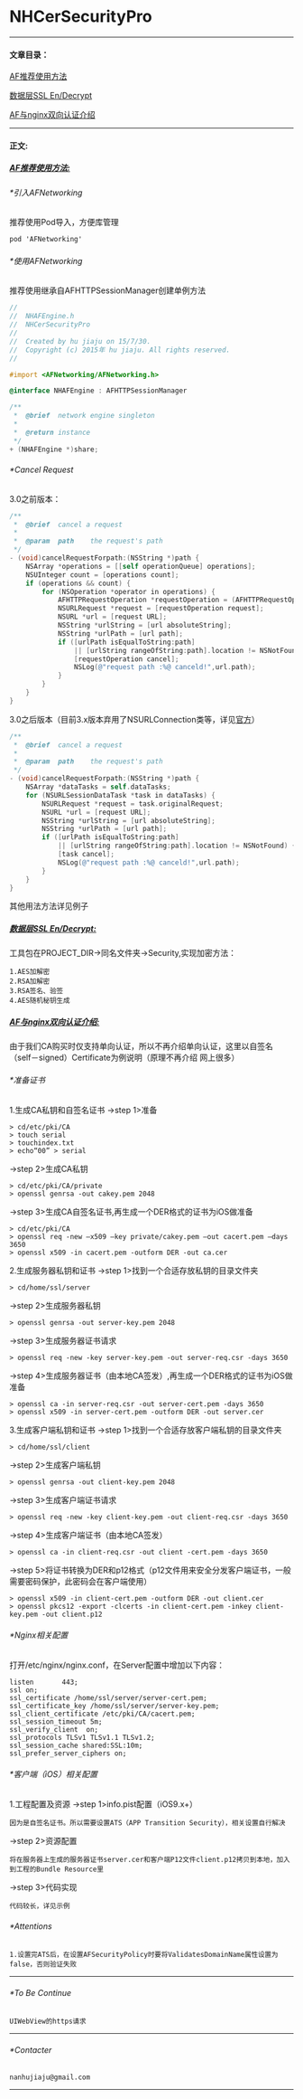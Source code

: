 # NHCerSecurityPro

* * *
#### 文章目录：
<A HREF="#ROP_AR1">AF推荐使用方法</A>

<A HREF="#ROP_AR2">数据层SSL En/Decrypt</A>

<A HREF="#ROP_AR3">AF与nginx双向认证介绍</A>

* * *


#### 正文:

##### [AF推荐使用方法:](#Anchor)
###### *引入AFNetworking
推荐使用Pod导入，方便库管理
```ObjectiveC
pod 'AFNetworking'

```
###### *使用AFNetworking
推荐使用继承自AFHTTPSessionManager创建单例方法
```ObjectiveC
//
//  NHAFEngine.h
//  NHCerSecurityPro
//
//  Created by hu jiaju on 15/7/30.
//  Copyright (c) 2015年 hu jiaju. All rights reserved.
//

#import <AFNetworking/AFNetworking.h>

@interface NHAFEngine : AFHTTPSessionManager

/**
 *	@brief	network engine singleton
 *
 *	@return	instance
 */
+ (NHAFEngine *)share;

```
###### *Cancel Request
3.0之前版本：
```ObjectiveC
/**
 *	@brief	cancel a request
 *
 *	@param 	path 	the request's path
 */
- (void)cancelRequestForpath:(NSString *)path {
	NSArray *operations = [[self operationQueue] operations];
    NSUInteger count = [operations count];
    if (operations && count) {
        for (NSOperation *operator in operations) {
            AFHTTPRequestOperation *requestOperation = (AFHTTPRequestOperation *)operator;
            NSURLRequest *request = [requestOperation request];
            NSURL *url = [request URL];
            NSString *urlString = [url absoluteString];
            NSString *urlPath = [url path];
            if ([urlPath isEqualToString:path]
                || [urlString rangeOfString:path].location != NSNotFound) {
                [requestOperation cancel];
                NSLog(@"request path :%@ canceld!",url.path);
            }
        }
    }
}
```
3.0之后版本（目前3.x版本弃用了NSURLConnection类等，详见[官方](https://github.com/AFNetworking/AFNetworking)）
```ObjectiveC
/**
 *	@brief	cancel a request
 *
 *	@param 	path 	the request's path
 */
- (void)cancelRequestForpath:(NSString *)path {
	NSArray *dataTasks = self.dataTasks;
    for (NSURLSessionDataTask *task in dataTasks) {
        NSURLRequest *request = task.originalRequest;
        NSURL *url = [request URL];
        NSString *urlString = [url absoluteString];
        NSString *urlPath = [url path];
        if ([urlPath isEqualToString:path]
            || [urlString rangeOfString:path].location != NSNotFound) {
            [task cancel];
            NSLog(@"request path :%@ canceld!",url.path);
        }
    }
}
```
其他用法方法详见例子

##### [数据层SSL En/Decrypt:](#Anchor)
工具包在PROJECT_DIR->同名文件夹->Security,实现加密方法：
```
1.AES加解密
2.RSA加解密
3.RSA签名、验签
4.AES随机秘钥生成
```
##### [AF与nginx双向认证介绍:](#Anchor)
由于我们CA购买时仅支持单向认证，所以不再介绍单向认证，这里以自签名（self－signed）Certificate为例说明（原理不再介绍 网上很多）
###### *准备证书
1.生成CA私钥和自签名证书
->step 1>准备
```
> cd/etc/pki/CA  
> touch serial  
> touchindex.txt  
> echo“00” > serial 
```
->step 2>生成CA私钥
```
> cd/etc/pki/CA/private  
> openssl genrsa -out cakey.pem 2048
```
->step 3>生成CA自签名证书,再生成一个DER格式的证书为iOS做准备
```
> cd/etc/pki/CA  
> openssl req -new –x509 –key private/cakey.pem –out cacert.pem –days 3650  
> openssl x509 -in cacert.pem -outform DER -out ca.cer  
```
2.生成服务器私钥和证书
->step 1>找到一个合适存放私钥的目录文件夹
```
> cd/home/ssl/server 
```
->step 2>生成服务器私钥
```
> openssl genrsa -out server-key.pem 2048 
```
->step 3>生成服务器证书请求
```
> openssl req -new -key server-key.pem -out server-req.csr -days 3650  
```
->step 4>生成服务器证书（由本地CA签发）,再生成一个DER格式的证书为iOS做准备
```
> openssl ca -in server-req.csr -out server-cert.pem -days 3650  
> openssl x509 -in server-cert.pem -outform DER -out server.cer
```
3.生成客户端私钥和证书
->step 1>找到一个合适存放客户端私钥的目录文件夹
```
> cd/home/ssl/client 
```
->step 2>生成客户端私钥
```
> openssl genrsa -out client-key.pem 2048
```
->step 3>生成客户端证书请求
```
> openssl req -new -key client-key.pem -out client-req.csr -days 3650 
```
->step 4>生成客户端证书（由本地CA签发）
```
> openssl ca -in client-req.csr -out client -cert.pem -days 3650  
```
->step 5>将证书转换为DER和p12格式（p12文件用来安全分发客户端证书，一般需要密码保护，此密码会在客户端使用）
```
> openssl x509 -in client-cert.pem -outform DER -out client.cer  
> openssl pkcs12 -export -clcerts -in client-cert.pem -inkey client-key.pem -out client.p12 
```
###### *Nginx相关配置
打开/etc/nginx/nginx.conf，在Server配置中增加以下内容：
```
listen       443;  
ssl on;  
ssl_certificate /home/ssl/server/server-cert.pem;  
ssl_certificate_key /home/ssl/server/server-key.pem;  
ssl_client_certificate /etc/pki/CA/cacert.pem;  
ssl_session_timeout 5m;  
ssl_verify_client  on;  
ssl_protocols TLSv1 TLSv1.1 TLSv1.2; 
ssl_session_cache shared:SSL:10m;
ssl_prefer_server_ciphers on;
```
###### *客户端（iOS）相关配置
1.工程配置及资源
->step 1>info.pist配置（iOS9.x+）
```
因为是自签名证书。所以需要设置ATS（APP Transition Security），相关设置自行解决
```
->step 2>资源配置
```
将在服务器上生成的服务器证书server.cer和客户端P12文件client.p12拷贝到本地，加入到工程的Bundle Resource里
```
->step 3>代码实现
```
代码较长，详见示例
```
###### *Attentions
```
1.设置完ATS后，在设置AFSecurityPolicy时要将ValidatesDomainName属性设置为false，否则验证失败
```
* * *
###### *To Be Continue
```
UIWebView的https请求
```
* * *
###### *Contacter
```
nanhujiaju@gmail.com
```
* * *